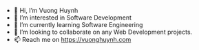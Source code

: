 - 👋 Hi, I’m Vuong Huynh
- 👀 I’m interested in Software Development
- 🌱 I’m currently learning Software Engineering
- 💞️ I’m looking to collaborate on any Web Development projects.
- 📫 Reach me on https://vuonghuynh.com

<!---
mannhuynh/mannhuynh is a ✨ special ✨ repository because its `README.md` (this file) appears on your GitHub profile.
You can click the Preview link to take a look at your changes.
--->
